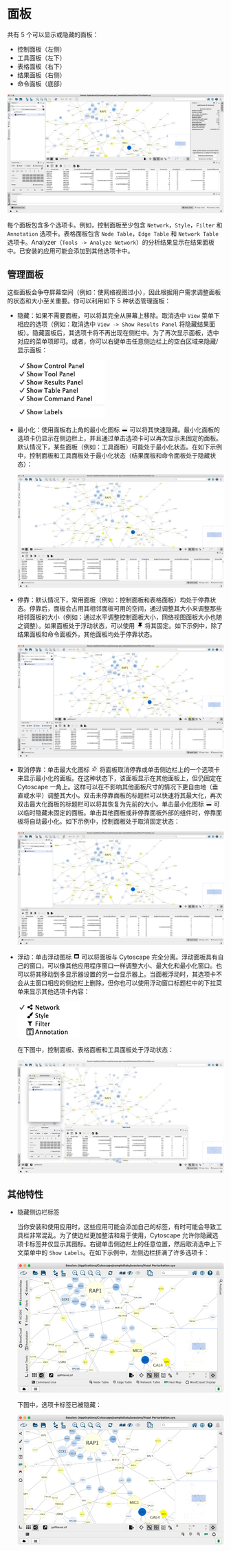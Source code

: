 # 面板

共有 5 个可以显示或隐藏的面板：

- 控制面板（左侧）
- 工具面板（左下）
- 表格面板（右下）
- 结果面板（右侧）
- 命令面板（底部）

![](images/panels/dock-window.png)

每个面板包含多个选项卡。例如，控制面板至少包含 `Network`，`Style`，`Filter` 和 `Annotation` 选项卡。表格面板包含 `Node Table`，`Edge Table` 和 `Network Table` 选项卡。Analyzer（`Tools -> Analyze Network`）的分析结果显示在结果面板中。已安装的应用可能会添加到其他选项卡中。

## 管理面板

这些面板会争夺屏幕空间（例如：使网络视图过小），因此根据用户需求调整面板的状态和大小至关重要。你可以利用如下 5 种状态管理面板：

- 隐藏：如果不需要面板，可以将其完全从屏幕上移除。取消选中 `View` 菜单下相应的选项（例如：取消选中 `View -> Show Results Panel` 将隐藏结果面板）。隐藏面板后，其选项卡将不再出现在侧栏中。为了再次显示面板，选中对应的菜单项即可。或者，你可以右键单击任意侧边栏上的空白区域来隐藏/显示面板：

    ![](images/panels/right-click-show-panel.png)

- 最小化：使用面板右上角的最小化图标 ![](images/panels/minimize-icon.png) 可以将其快速隐藏。最小化面板的选项卡仍显示在侧边栏上，并且通过单击选项卡可以再次显示未固定的面板。默认情况下，某些面板（例如：工具面板）可能处于最小化状态。在如下示例中，控制面板和工具面板处于最小化状态（结果面板和命令面板处于隐藏状态）：

    ![](images/panels/example-minimized.png)

- 停靠：默认情况下，常用面板（例如：控制面板和表格面板）均处于停靠状态。停靠后，面板会占用其相邻面板可用的空间，通过调整其大小来调整那些相邻面板的大小（例如：通过水平调整控制面板大小，网络视图面板大小也随之调整）。如果面板处于浮动状态，可以使用 ![](images/panels/dock-icon.png) 将其固定。如下示例中，除了结果面板和命令面板外，其他面板均处于停靠状态。

    ![](images/panels/example-docked.png)

- 取消停靠：单击最大化图标 ![](images/panels/undock-icon.png) 将面板取消停靠或单击侧边栏上的一个选项卡来显示最小化的面板。在这种状态下，该面板显示在其他面板上，但仍固定在 Cytoscape 一角上。这样可以在不影响其他面板尺寸的情况下更自由地（垂直或水平）调整其大小。双击未停靠面板的标题栏可以快速将其最大化，再次双击最大化面板的标题栏可以将其恢复为先前的大小。单击最小化图标 ![](images/panels/minimize-icon.png) 可以临时隐藏未固定的面板。单击其他面板或非停靠面板外部的组件时，停靠面板将自动最小化。如下示例中，控制面板处于取消固定状态：

    ![](images/panels/example-undocked.png)

- 浮动：单击浮动图标 ![](images/panels/float-icon.png) 可以将面板与 Cytoscape 完全分离。浮动面板具有自己的窗口，可以像其他应用程序窗口一样调整大小、最大化和最小化窗口。也可以将其移动到多显示器设置的另一台显示器上。当面板浮动时，其选项卡不会从主窗口相应的侧边栏上删除，但你也可以使用浮动窗口标题栏中的下拉菜单来显示其他选项卡内容：

    ![](images/panels/tabs-drop-down.png)

    在下图中，控制面板、表格面板和工具面板处于浮动状态：

    ![](images/panels/example-floating.png)

## 其他特性

- 隐藏侧边栏标签

    当你安装和使用应用时，这些应用可能会添加自己的标签，有时可能会导致工具栏非常混乱。为了使边栏更加整洁和易于使用，Cytoscape 允许你隐藏选项卡标签并仅显示其图标。右键单击侧边栏上的任意位置，然后取消选中上下文菜单中的 `Show Labels`。在如下示例中，左侧边栏挤满了许多选项卡：

    ![](images/panels/show-sidebar-labels.png)

    下图中，选项卡标签已被隐藏：

    ![](images/panels/hide-sidebar-labels.png)
